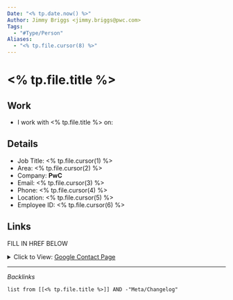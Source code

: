 ```yaml
---
Date: "<% tp.date.now() %>"
Author: Jimmy Briggs <jimmy.briggs@pwc.com>
Tags:
  - "#Type/Person"
Aliases:
  - "<% tp.file.cursor(8) %>"
---
```


# \<% tp.file.title %>

## Work

* I work with \<% tp.file.title %> on:

## Details

* Job Title: \<% tp.file.cursor(1) %>
* Area: \<% tp.file.cursor(2) %>
* Company: **PwC**
* Email: \<% tp.file.cursor(3) %>
* Phone: \<% tp.file.cursor(4) %>
* Location: \<% tp.file.cursor(5) %>
* Employee ID: \<% tp.file.cursor(6) %>

## Links

FILL IN HREF BELOW

<details>
    <summary>Click to View:
        <link>
        <a href="<% tp.file.cursor(7) %>">Google Contact Page</a>
    </summary>
    <p>
    <div style="display: block;
        position: relative; width: 100%; height: 0px; --aspect-ratio:9/16;
        padding-bottom: calc(var(--aspect-ratio) * 100%);"><iframe
            src="https://contacts.google.com/person/116122592750514227051" allow="fullscreen" style="position: absolute; top: 0px; left: 0px;
            height: 100%; width: 100%;"></iframe></div>
    </p>
</details>

---

*Backlinks*

````dataview
list from [[<% tp.file.title %>]] AND -"Meta/Changelog"
````

